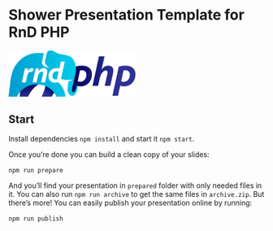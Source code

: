 # Shower Presentation Template for RnD PHP
<img src="pictures/image4.png" width="250" alt="RnD PHP logo">


## Start
Install dependencies `npm install` and start it `npm start`.

Once you’re done you can build a clean copy of your slides:

    npm run prepare

And you’ll find your presentation in `prepared` folder with only needed files in it. You can also run `npm run archive` to get the same files in `archive.zip`. But there’s more! You can easily publish your presentation online by running:

    npm run publish


